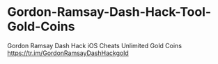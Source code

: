 # Gordon-Ramsay-Dash-Hack-Tool-Gold-Coins
 Gordon Ramsay Dash Hack iOS Cheats Unlimited Gold Coins  https://tr.im/GordonRamsayDashHackgold
